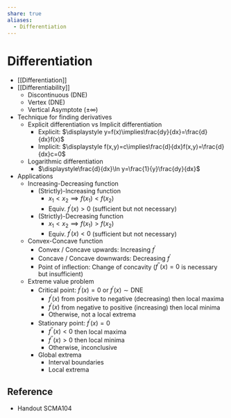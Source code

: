 ```yaml
---
share: true
aliases:
  - Differentiation
---
```


# Differentiation

- [[Differentiation]]
- [[Differentiability]]
	- Discontinuous (DNE)
	- Vertex (DNE)
	- Vertical Asymptote ($\pm\infty$)
- Technique for finding derivatives
	- Explicit differentiation vs Implicit differentiation
		- Explicit: $\displaystyle y=f(x)\implies\frac{dy}{dx}=\frac{d}{dx}f(x)$
		- Implicit: $\displaystyle f(x,y)=c\implies\frac{d}{dx}f(x,y)=\frac{d}{dx}c=0$
	- Logarithmic differentiation
		- $\displaystyle\frac{d}{dx}\ln y=\frac{1}{y}\frac{dy}{dx}$
- Applications
	- Increasing-Decreasing function
		- (Strictly)-Increasing function
			- $x_{1}<x_{2}\implies f(x_{1}) < f(x_{2})$
			- Equiv. $f^{\prime}(x)>0$ (sufficient but not necessary)
		- (Strictly)-Decreasing function
			- $x_{1} < x_{2}\implies f(x_{1}) > f(x_{2})$
			- Equiv. $f^{\prime}(x)<0$ (sufficient but not necessary)
	- Convex-Concave function
		- Convex / Concave upwards: Increasing $f^{\prime}$
		- Concave / Concave downwards: Decreasing $f^{\prime}$
		- Point of inflection: Change of concavity ($f^{\prime\prime}(x)=0$ is necessary but insufficient)
	- Extreme value problem
		- Critical point: $f^{\prime}(x)=0$ or $f^{\prime}(x)\sim\text{DNE}$
			- $f^{\prime}(x)$ from positive to negative (decreasing) then local maxima
			- $f^{\prime}(x)$ from negative to positive (increasing) then local minima
			- Otherwise, not a local extrema
		- Stationary point: $f^{\prime}(x)=0$
			- $f^{\prime\prime}(x)<0$ then local maxima
			- $f^{\prime\prime}(x)>0$ then local minima
			- Otherwise, inconclusive
		- Global extrema
			- Interval boundaries
			- Local extrema

## Reference

- Handout SCMA104
